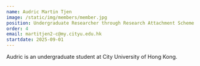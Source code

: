 ```yaml
---
name: Audric Martin Tjen
image: /static/img/members/member.jpg
position: Undergraduate Researcher through Research Attachment Scheme
order: 4
email: martitjen2-c@my.cityu.edu.hk
startdate: 2025-09-01
---
```

Audric is an undergraduate student at City University of Hong Kong.
